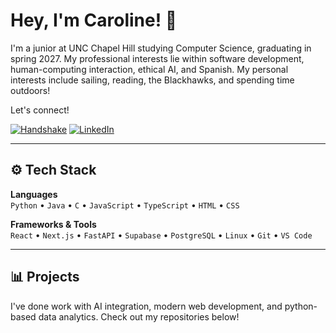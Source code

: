 # Hey, I'm Caroline! 👋

I'm a junior at UNC Chapel Hill studying Computer Science, graduating in spring 2027.
My professional interests lie within software development, human-computing interaction, ethical AI, and Spanish. My personal interests include sailing, reading, the Blackhawks, and spending time outdoors!

Let's connect!

[![Handshake](https://img.shields.io/badge/Handshake-4B9CD3?style=flat&logo=handshake&logoColor=white)](https://joinhandshake.com)
[![LinkedIn](https://img.shields.io/badge/LinkedIn-4B9CD3?style=flat&logo=linkedin&logoColor=white)](https://www.linkedin.com/in/caroline-bryan)


---

## ⚙️ Tech Stack

**Languages**  
`Python` • `Java` • `C` • `JavaScript` • `TypeScript` • `HTML` • `CSS`

**Frameworks & Tools**  
`React` • `Next.js` • `FastAPI` • `Supabase` • `PostgreSQL` • `Linux` • `Git` • `VS Code`


---

## 📊 Projects

I've done work with AI integration, modern web development, and python-based data analytics. Check out my repositories below!
